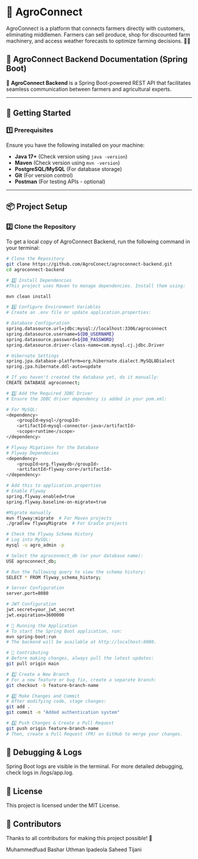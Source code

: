 # 🌱 AgroConnect

AgroConnect is a platform that connects farmers directly with customers, eliminating middlemen. Farmers can sell produce, shop for discounted farm machinery, and access weather forecasts to optimize farming decisions. 🚜🌾

## 📖 AgroConnect Backend Documentation (Spring Boot)

🚀 **AgroConnect Backend** is a Spring Boot-powered REST API that facilitates seamless communication between farmers and agricultural experts.

---

## 📌 Getting Started

### 1️⃣ Prerequisites

Ensure you have the following installed on your machine:

- **Java 17+** (Check version using `java -version`)
- **Maven** (Check version using `mvn -version`)
- **PostgreSQL/MySQL** (For database storage)
- **Git** (For version control)
- **Postman** (For testing APIs - optional)

---

## 📦 Project Setup

### 2️⃣ Clone the Repository

To get a local copy of AgroConnect Backend, run the following command in your terminal:

```sh
# Clone the Repository
git clone https://github.com/AgroConect/agroconnect-backend.git
cd agroconnect-backend

# 3️⃣ Install Dependencies
#This project uses Maven to manage dependencies. Install them using:

mvn clean install

# 4️⃣ Configure Environment Variables
# Create an .env file or update application.properties:

# Database Configuration
spring.datasource.url=jdbc:mysql://localhost:3306/agroconnect
spring.datasource.username=${DB_USERNAME}
spring.datasource.password=${DB_PASSWORD}
spring.datasource.driver-class-name=com.mysql.cj.jdbc.Driver

# Hibernate Settings
spring.jpa.database-platform=org.hibernate.dialect.MySQL8Dialect
spring.jpa.hibernate.ddl-auto=update

# If you haven't created the database yet, do it manually:
CREATE DATABASE agroconnect;

# 3️⃣ Add the Required JDBC Driver
# Ensure the JDBC driver dependency is added in your pom.xml:

# For MySQL:
<dependency>
    <groupId>mysql</groupId>
    <artifactId>mysql-connector-java</artifactId>
    <scope>runtime</scope>
</dependency>

# Flyway Migationn for the Database
# Flyway Dependecies
<dependency>
    <groupId>org.flywaydb</groupId>
    <artifactId>flyway-core</artifactId>
</dependency>

# Add this to application.properties
# Enable Flyway
spring.flyway.enabled=true
spring.flyway.baseline-on-migrate=true

#Migrate manually
mvn flyway:migrate  # For Maven projects
./gradlew flywayMigrate  # For Gradle projects

# Check the Flyway Schema History
# Log into MySQL:
mysql -u agro_admin -p

# Select the agroconnect_db (or your database name):
USE agroconnect_db;

# Run the following query to view the schema history:
SELECT * FROM flyway_schema_history;

# Server Configuration
server.port=8080

# JWT Configuration
jwt.secret=your_jwt_secret
jwt.expiration=3600000

# 🚀 Running the Application
# To start the Spring Boot application, run:
mvn spring-boot:run
# The backend will be available at http://localhost:8080.

# 👥 Contributing
# Before making changes, always pull the latest updates:
git pull origin main

# 1️⃣ Create a New Branch
# For a new feature or bug fix, create a separate branch:
git checkout -b feature-branch-name

# 2️⃣ Make Changes and Commit
# After modifying code, stage changes:
git add .
git commit -m "Added authentication system"

# 3️⃣ Push Changes & Create a Pull Request
git push origin feature-branch-name
# Then, create a Pull Request (PR) on GitHub to merge your changes.

```

## 🐞 Debugging & Logs

Spring Boot logs are visible in the terminal.
For more detailed debugging, check logs in /logs/app.log.

## 📜 License

This project is licensed under the MIT License.

## 🤝 Contributors

Thanks to all contributors for making this project possible! 💪

Muhammedfuad Bashar
Uthman Ipadeola
Saheed Tijani
